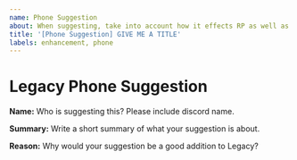 ```yaml
---
name: Phone Suggestion
about: When suggesting, take into account how it effects RP as well as the economy, if it would work on the phone, and be as detailed as possible.
title: '[Phone Suggestion] GIVE ME A TITLE'
labels: enhancement, phone
---
```


# Legacy Phone Suggestion
**Name:**
Who is suggesting this? Please include discord name.

**Summary:**
Write a short summary of what your suggestion is about.

**Reason:**
Why would your suggestion be a good addition to Legacy?
